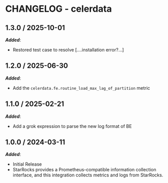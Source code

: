 # CHANGELOG - celerdata

## 1.3.0 / 2025-10-01

***Added***:

* Restored test case to resolve [....installation error?...]

## 1.2.0 / 2025-06-30

***Added***:

* Add the `celerdata.fe.routine_load_max_lag_of_partition` metric

## 1.1.0 / 2025-02-21

***Added***:

* Add a grok expression to parse the new log format of BE

## 1.0.0 / 2024-03-11

***Added***:

* Initial Release
* StarRocks provides a Prometheus-compatible information collection interface, and this integration collects metrics and logs from StarRocks.